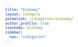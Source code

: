 ```yaml
---
title: "Economy"
layout: category
permalink: /categories/economy/
author_profile: true
taxonomy: Economy
sidebar:
  nav: "categories"
---
```

